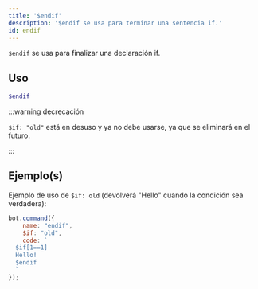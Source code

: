 ```yaml
---
title: '$endif'
description: '$endif se usa para terminar una sentencia if.'
id: endif
---
```


`$endif` se usa para finalizar una declaración if.

## Uso

```php
$endif
```

:::warning decrecación


`$if: "old"` está en desuso y ya no debe usarse, ya que se eliminará en el futuro.

:::


## Ejemplo(s)

Ejemplo de uso de `$if: old` (devolverá "Hello" cuando la condición sea verdadera):

```javascript
bot.command({
    name: "endif",
    $if: "old",
    code: `
  $if[1==1]
  Hello!
  $endif
  `
});
```
